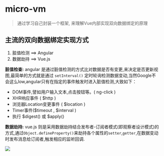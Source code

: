 # micro-vm

> 通过学习自己封装一个框架, 来理解Vue内部实现双向数据绑定的原理

## 主流的双向数据绑定实现方式

1. 脏值检测 ==> Angular
2. 数据劫持 ==> Vue.js

**脏值检查:** angular 是通过脏值检测的方式比对数据是否有变更,来决定是否更新视图,最简单的方式就是通过 `setInterval()` 定时轮询检测数据变动,当然Google不会这么low,angular只有在指定的事件触发时进入脏值检测,大致如下：

- DOM事件,譬如用户输入文本,点击按钮等。( ng-click )
- XHR响应事件 ( $http )
- 浏览器Location变更事件 ( $location )
- Timer事件($timeout , $interval )
- 执行 $digest() 或 $apply()

**数据劫持:** vue.js 则是采用数据劫持结合发布者-订阅者模式(即观察者设计模式)的方式,通过`Object.defineProperty()`来劫持各个属性的`setter`,`getter`,在数据变动时发布消息给订阅者,触发相应的监听回调.

![](https://segmentfault.com/img/bVBQYu)



